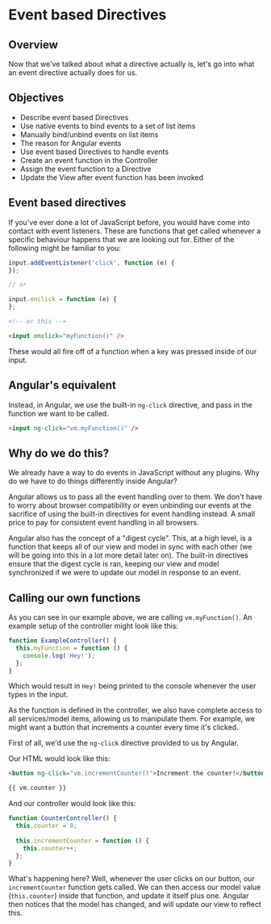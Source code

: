 # Event based Directives

## Overview

Now that we've talked about what a directive actually is, let's go into what an event directive actually does for us.

## Objectives

- Describe event based Directives
- Use native events to bind events to a set of list items
- Manually bind/unbind events on list items
- The reason for Angular events
- Use event based Directives to handle events
- Create an event function in the Controller
- Assign the event function to a Directive
- Update the View after event function has been invoked

## Event based directives

If you've ever done a lot of JavaScript before, you would have come into contact with event listeners. These are functions that get called whenever a specific behaviour happens that we are looking out for. Either of the following might be familiar to you:

```js
input.addEventListener('click', function (e) {
});

// or

input.onclick = function (e) {
};
```
```html
<!-- or this -->

<input onclick="myFunction()" />
```

These would all fire off of a function when a key was pressed inside of our input.

## Angular's equivalent

Instead, in Angular, we use the built-in `ng-click` directive, and pass in the function we want to be called.

```html
<input ng-click="vm.myFunction()" />
```

## Why do we do this?

We already have a way to do events in JavaScript without any plugins. Why do we have to do things differently inside Angular?

Angular allows us to pass all the event handling over to them. We don't have to worry about browser compatibility or even unbinding our events at the sacrifice of using the built-in directives for event handling instead. A small price to pay for consistent event handling in all browsers. 

Angular also has the concept of a "digest cycle". This, at a high level, is a function that keeps all of our view and model in sync with each other (we will be going into this in a lot more detail later on). The built-in directives ensure that the digest cycle is ran, keeping our view and model synchronized if we were to update our model in response to an event.

## Calling our own functions

As you can see in our example above, we are calling `vm.myFunction()`. An example setup of the controller might look like this:

```js
function ExampleController() {
  this.myFunction = function () {
    console.log('Hey!');
  };
}
```

Which would result in `Hey!` being printed to the console whenever the user types in the input.

As the function is defined in the controller, we also have complete access to all services/model items, allowing us to manipulate them. For example, we might want a button that increments a counter every time it's clicked.

First of all, we'd use the `ng-click` directive provided to us by Angular.

Our HTML would look like this:

```html
<button ng-click="vm.incrementCounter()">Increment the counter!</button>

{{ vm.counter }}
```

And our controller would look like this:

```js
function CounterController() {
  this.counter = 0;
  
  this.incrementCounter = function () {
    this.counter++;
  };
}
```

What's happening here? Well, whenever the user clicks on our button, our `incrementCounter` function gets called. We can then access our model value (`this.counter`) inside that function, and update it itself plus one. Angular then notices that the model has changed, and will update our view to reflect this.
